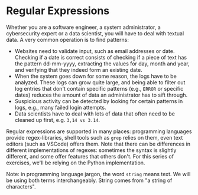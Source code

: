 # Regular Expressions

Whether you are a software engineer, a system administrator, a cybersecurity expert or a data scientist, you will have to deal with textual data.
A very common operation is to find patterns:

* Websites need to validate input, such as email addresses or date.
  Checking if a date is correct consists of checking if a piece of text has the pattern dd-mm-yyyy, extracting the values for day, month and year, and verifying that they indeed form an existing date.
* When the system goes down for some reason, the logs have to be analyzed.
  These logs can grow quite large, and being able to filter out log entries that don't contain specific patterns (e.g., `ERROR` or specific dates) reduces the amount of data an administrator has to sift through.
* Suspicious activity can be detected by looking for certain patterns in logs, e.g., many failed login attempts.
* Data scientists have to deal with lots of data that often need to be cleaned up first, e.g. `3,14 vs 3.14`.

Regular expressions are supported in many places: programming languages provide regex-libraries, shell tools such as `grep` relies on them, even text editors (such as VSCode) offers them.
Note that there can be differences in different implementations of regexes: sometimes the syntax is slightly different, and some offer features that others don't.
For this series of exercises, we'll be relying on the Python implementation.

Note: in programming language jargon, the word `string` means text.
We will be using both terms interchangeably.
String comes from "a string of characters".